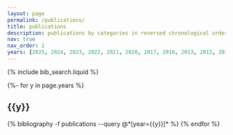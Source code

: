 ```yaml
---
layout: page
permalink: /publications/
title: publications
description: publications by categories in reversed chronological order. generated by jekyll-scholar.
nav: true
nav_order: 2
years: [2025, 2024, 2023, 2022, 2021, 2020, 2017, 2016, 2013, 2012, 2010]
---
```


<!-- _pages/publications.md -->

<!-- Bibsearch Feature -->

{% include bib_search.liquid %}

<div class="publications">
<!-- this section makes use of the bibliography of proper academic publications in publications.bib -->
{%- for y in page.years %}
  <h2 class="year">{{y}}</h2>
  {% bibliography -f publications --query @*[year={{y}}]* %}
{% endfor %}

</div>
